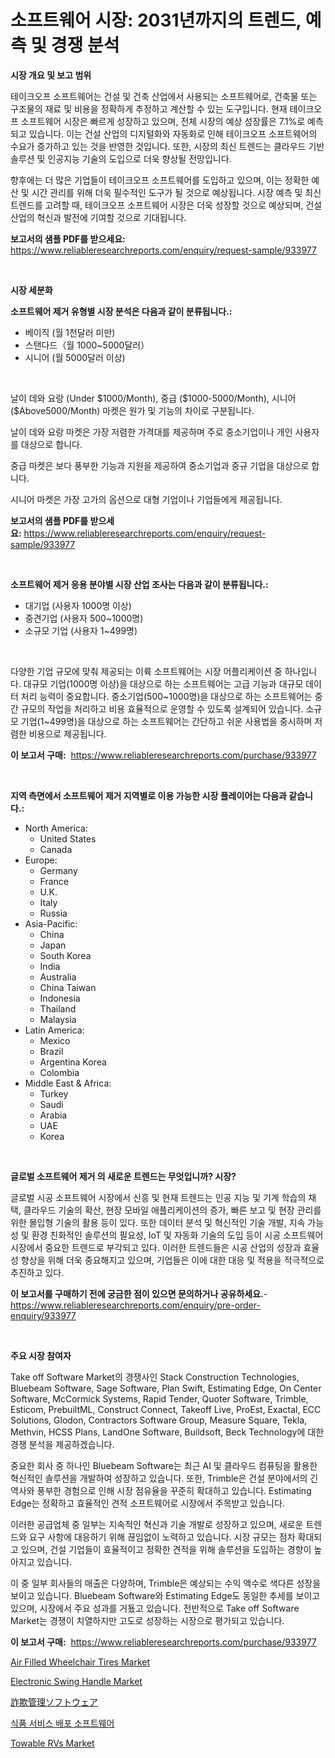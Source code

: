 <p><h1>소프트웨어 시장: 2031년까지의 트렌드, 예측 및 경쟁 분석</h1></p><p><strong>시장 개요 및 보고 범위</strong></p>
<p><p>테이크오프 소프트웨어는 건설 및 건축 산업에서 사용되는 소프트웨어로, 건축물 또는 구조물의 재료 및 비용을 정확하게 추정하고 계산할 수 있는 도구입니다. 현재 테이크오프 소프트웨어 시장은 빠르게 성장하고 있으며, 전체 시장의 예상 성장률은 7.1%로 예측되고 있습니다. 이는 건설 산업의 디지털화와 자동화로 인해 테이크오프 소프트웨어의 수요가 증가하고 있는 것을 반영한 것입니다. 또한, 시장의 최신 트렌드는 클라우드 기반 솔루션 및 인공지능 기술의 도입으로 더욱 향상될 전망입니다.</p><p>향후에는 더 많은 기업들이 테이크오프 소프트웨어를 도입하고 있으며, 이는 정확한 예산 및 시간 관리를 위해 더욱 필수적인 도구가 될 것으로 예상됩니다. 시장 예측 및 최신 트렌드를 고려할 때, 테이크오프 소프트웨어 시장은 더욱 성장할 것으로 예상되며, 건설 산업의 혁신과 발전에 기여할 것으로 기대됩니다.</p></p>
<p><strong>보고서의 샘플 PDF를 받으세요:</strong> <a href="https://www.reliableresearchreports.com/enquiry/request-sample/933977">https://www.reliableresearchreports.com/enquiry/request-sample/933977</a></p>
<p>&nbsp;</p>
<p><strong>시장 세분화</strong></p>
<p><strong>소프트웨어 제거 유형별 시장 분석은 다음과 같이 분류됩니다.:</strong></p>
<p><ul><li>베이직 (월 1천달러 미만)</li><li>스탠다드（월 1000~5000달러）</li><li>시니어 (월 5000달러 이상)</li></ul></p>
<p>&nbsp;</p>
<p><p>날이 데와 요랑 (Under $1000/Month), 중급 ($1000-5000/Month), 시니어($Above5000/Month) 마켓은 원가 및 기능의 차이로 구분됩니다. </p><p>날이 데와 요랑 마켓은 가장 저렴한 가격대를 제공하며 주로 중소기업이나 개인 사용자를 대상으로 합니다. </p><p>중급 마켓은 보다 풍부한 기능과 지원을 제공하여 중소기업과 중규 기업을 대상으로 합니다. </p><p>시니어 마켓은 가장 고가의 옵션으로 대형 기업이나 기업들에게 제공됩니다. </p></p>
<p><strong>보고서의 샘플 PDF를 받으세요:</strong>&nbsp;<a href="https://www.reliableresearchreports.com/enquiry/request-sample/933977">https://www.reliableresearchreports.com/enquiry/request-sample/933977</a></p>
<p>&nbsp;</p>
<p><strong> 소프트웨어 제거 응용 분야별 시장 산업 조사는 다음과 같이 분류됩니다.:</strong></p>
<p><ul><li>대기업 (사용자 1000명 이상)</li><li>중견기업 (사용자 500~1000명)</li><li>소규모 기업 (사용자 1~499명)</li></ul></p>
<p>&nbsp;</p>
<p><p>다양한 기업 규모에 맞춰 제공되는 이륙 소프트웨어는 시장 어플리케이션 중 하나입니다. 대규모 기업(1000명 이상)을 대상으로 하는 소프트웨어는 고급 기능과 대규모 데이터 처리 능력이 중요합니다. 중소기업(500~1000명)을 대상으로 하는 소프트웨어는 중간 규모의 작업을 처리하고 비용 효율적으로 운영할 수 있도록 설계되어 있습니다. 소규모 기업(1~499명)을 대상으로 하는 소프트웨어는 간단하고 쉬운 사용법을 중시하며 저렴한 비용으로 제공됩니다.</p></p>
<p><strong>이 보고서 구매:</strong>&nbsp; <a href="https://www.reliableresearchreports.com/purchase/933977">https://www.reliableresearchreports.com/purchase/933977</a></p>
<p>&nbsp;</p>
<p><strong>지역 측면에서 소프트웨어 제거 지역별로 이용 가능한 시장 플레이어는 다음과 같습니다.:</strong></p>
<p><ul>
    <li>
        North America:
        <ul>
            <li>United States</li>
            <li>Canada</li>
        </ul>
    </li>
    <li>
        Europe:
        <ul>
            <li>Germany</li>
            <li>France</li>
            <li>U.K.</li>
            <li>Italy</li>
            <li>Russia</li>
        </ul>
    </li>
    <li>
        Asia-Pacific:
        <ul>
            <li>China</li>
            <li>Japan</li>
            <li>South Korea</li>
            <li>India</li>
            <li>Australia</li>
            <li>China Taiwan</li>
            <li>Indonesia</li>
            <li>Thailand</li>
            <li>Malaysia</li>
        </ul>
    </li>
    <li>
        Latin America:
        <ul>
            <li>Mexico</li>
            <li>Brazil</li>
            <li>Argentina Korea</li>
            <li>Colombia</li>
        </ul>
    </li>
    <li>
        Middle East & Africa:
        <ul>
            <li>Turkey</li>
            <li>Saudi</li>
            <li>Arabia</li>
            <li>UAE</li>
            <li>Korea</li>
        </ul>
    </li>
    </ul></p>
<p>&nbsp;</p>
<p><strong>글로벌 소프트웨어 제거 의 새로운 트렌드는 무엇입니까? 시장?</strong></p>
<p><p>글로벌 시공 소프트웨어 시장에서 신흥 및 현재 트렌드는 인공 지능 및 기계 학습의 채택, 클라우드 기술의 확산, 현장 모바일 애플리케이션의 증가, 빠른 보고 및 현장 관리를 위한 몰입형 기술의 활용 등이 있다. 또한 데이터 분석 및 혁신적인 기술 개발, 지속 가능성 및 환경 친화적인 솔루션의 필요성, IoT 및 자동화 기술의 도입 등이 시공 소프트웨어 시장에서 중요한 트렌드로 부각되고 있다. 이러한 트렌드들은 시공 산업의 성장과 효율성 향상을 위해 더욱 중요해지고 있으며, 기업들은 이에 대한 대응 및 적용을 적극적으로 추진하고 있다.</p></p>
<p><strong>이 보고서를 구매하기 전에 궁금한 점이 있으면 문의하거나 공유하세요.</strong>- <a href="https://www.reliableresearchreports.com/enquiry/pre-order-enquiry/933977">https://www.reliableresearchreports.com/enquiry/pre-order-enquiry/933977</a></p>
<p>&nbsp;</p>
<p><strong>주요 시장 참여자</strong></p>
<p><p>Take off Software Market의 경쟁사인 Stack Construction Technologies, Bluebeam Software, Sage Software, Plan Swift, Estimating Edge, On Center Software, McCormick Systems, Rapid Tender, Quoter Software, Trimble, Esticom, PrebuiltML, Construct Connect, Takeoff Live, ProEst, Exactal, ECC Solutions, Glodon, Contractors Software Group, Measure Square, Tekla, Methvin, HCSS Plans, LandOne Software, Buildsoft, Beck Technology에 대한 경쟁 분석을 제공하겠습니다. </p><p>중요한 회사 중 하나인 Bluebeam Software는 최근 AI 및 클라우드 컴퓨팅을 활용한 혁신적인 솔루션을 개발하여 성장하고 있습니다. 또한, Trimble은 건설 분야에서의 긴 역사와 풍부한 경험으로 인해 시장 점유율을 꾸준히 확대하고 있습니다. Estimating Edge는 정확하고 효율적인 견적 소프트웨어로 시장에서 주목받고 있습니다.</p><p>이러한 공급업체 중 일부는 지속적인 혁신과 기술 개발로 성장하고 있으며, 새로운 트렌드와 요구 사항에 대응하기 위해 끊임없이 노력하고 있습니다. 시장 규모는 점차 확대되고 있으며, 건설 기업들이 효율적이고 정확한 견적을 위해 솔루션을 도입하는 경향이 높아지고 있습니다.</p><p>이 중 일부 회사들의 매출은 다양하며, Trimble은 예상되는 수익 액수로 색다른 성장을 보이고 있습니다. Bluebeam Software와 Estimating Edge도 동일한 추세를 보이고 있으며, 시장에서 주요 성과를 거둈고 있습니다. 전반적으로 Take off Software Market는 경쟁이 치열하지만 고도로 성장하는 시장으로 평가되고 있습니다.</p></p>
<p><strong>이 보고서 구매:</strong>&nbsp;&nbsp;<a href="https://www.reliableresearchreports.com/purchase/933977">https://www.reliableresearchreports.com/purchase/933977</a></p>
<p><p><a href="https://github.com/peachesmcdowel1/Market-Research-Report-List-1/blob/main/air-filled-wheelchair-tires-market.md">Air Filled Wheelchair Tires Market</a></p><p><a href="https://github.com/edytherolanlouisejk1miz0wig/Market-Research-Report-List-1/blob/main/electronic-swing-handle-market.md">Electronic Swing Handle Market</a></p><p><a href="https://github.com/oqxogxyvqe90775/Market-Research-Report-List-1/blob/main/1083870184212.md">詐欺管理ソフトウェア</a></p><p><a href="https://github.com/lzrvbyqzftro57/Market-Research-Report-List-1/blob/main/2189326184228.md">식품 서비스 배포 소프트웨어</a></p><p><a href="https://view.publitas.com/reportprime-1/towable-rvs-market-size-market-share-and-global-market-analysis-report-2024-2031/">Towable RVs Market</a></p></p>
